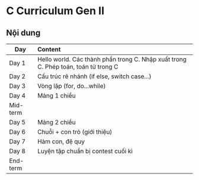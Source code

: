 # C Curriculum Gen II

## Nội dung

| Day | Content |
|-----|:--------|
| Day 1 | Hello world. Các thành phần trong C. Nhập xuất trong C. Phép toán, toán tử trong C |
| Day 2 | Cấu trúc rẽ nhánh (if else, switch case...) |
| Day 3 | Vòng lặp (for, do...while) |
| Day 4 | Mảng 1 chiều |
| Mid-term | |
| Day 5 | Mảng 2 chiều |
| Day 6 | Chuỗi + con trỏ (giới thiệu)|
| Day 7 | Hàm con, đệ quy |
| Day 8 | Luyện tập chuẩn bị contest cuối kì |
| End-term | |
